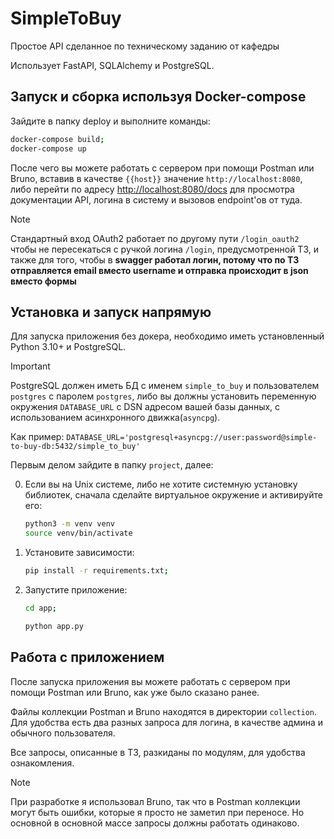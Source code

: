 # SimpleToBuy

Простое API сделанное по техническому заданию от кафедры

Использует FastAPI, SQLAlchemy и PostgreSQL.

## Запуск и сборка используя Docker-compose

Зайдите в папку deploy и выполните команды:

```bash
docker-compose build;
docker-compose up
```

После чего вы можете работать с сервером при помощи Postman или Bruno, вставив в качестве `{{host}}` значение `http://localhost:8080`, либо перейти по адресу [http://localhost:8080/docs](http://localhost:8080/docs) для просмотра документации API, логина в систему и вызовов endpoint'ов от туда.

> [!NOTE]
> Стандартный вход OAuth2 работает по другому пути `/login_oauth2` чтобы не пересекаться с ручкой логина `/login`, предусмотренной ТЗ,
> и также для того, чтобы в **swagger работал логин, потому что по ТЗ отправляется email вместо username и отправка происходит в json вместо формы**

## Установка и запуск напрямую

Для запуска приложения без докера, необходимо иметь установленный Python 3.10+ и PostgreSQL.

> [!IMPORTANT]
> PostgreSQL должен иметь БД с именем `simple_to_buy` и пользователем `postgres` с паролем `postgres`, либо
> вы должны установить переменную окружения `DATABASE_URL` с DSN адресом вашей базы данных, с использованием асинхронного движка(`asyncpg`).
>
> Как пример: `DATABASE_URL='postgresql+asyncpg://user:password@simple-to-buy-db:5432/simple_to_buy'`

Первым делом зайдите в папку `project`, далее:

0. Если вы на Unix системе, либо не хотите системную установку библиотек, сначала сделайте виртуальное окружение и активируйте его:
   ```bash
   python3 -m venv venv
   source venv/bin/activate
   ```

1. Установите зависимости:
   ```bash
   pip install -r requirements.txt;
   ```

2. Запустите приложение:
   ```bash
   cd app;

   python app.py
   ```

## Работа с приложением

После запуска приложения вы можете работать с сервером при помощи Postman или Bruno, как уже было сказано ранее.

Файлы коллекции Postman и Bruno находятся в директории `collection`.
Для удобства есть два разных запроса для логина, в качестве админа и обычного пользователя.

Все запросы, описанные в ТЗ, разкиданы по модулям, для удобства ознакомления.

> [!NOTE]
> При разработке я использовал Bruno, так что в Postman коллекции могут быть ошибки, которые я просто не заметил при переносе.
> Но основной в основной массе запросы должны работать одинаково.

